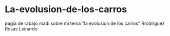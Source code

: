 # La-evolusion-de-los-carros
pagia de rabajo madi sobre mi tema "la evolusion de los carros"
Rrodriguez Rosas Leinardo
